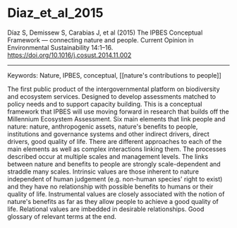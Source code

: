 # Diaz_et_al_2015

Díaz S, Demissew S, Carabias J, et al (2015) The IPBES Conceptual Framework — connecting nature and people. Current Opinion in Environmental Sustainability 14:1–16. <https://doi.org/10.1016/j.cosust.2014.11.002>

---

Keywords: Nature, IPBES, conceptual, [[nature's contributions to people]]	

The first public product of the intergovernmental platform on biodiversity and ecosystem services. Designed to develop assessments matched to policy needs and to support capacity building. This is a conceptual framework that IPBES will use moving forward in research that builds off the Millennium Ecosystem Assessment. Six main elements that link people and nature: nature, anthropogenic assets, nature's benefits to people, institutions and governance systems and other indirect drivers, direct drivers, good quality of life. There are different approaches to each of the main elements as well as complex interactions linking them. The processes described occur at multiple scales and management levels. The links between nature and benefits to people are strongly scale-dependent and straddle many scales. Intrinsic values are those inherent to nature independent of human judgement (e.g. non-human species' right to exist) and they have no relationship with possible benefits to humans or their quality of life. Instrumental values are closely associated with the notion of nature's benefits as far as they allow people to achieve a good quality of life. Relational values are imbedded in desirable relationships. Good glossary of relevant terms at the end. 
